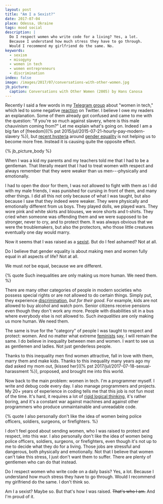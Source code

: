 ```yaml
---
layout: post
title: "Am I a Sexist?"
date: 2017-07-04
place: Odessa, Ukraine
tags: mood social
description: |
  Do I respect women who write code for a living? Yes, a lot.
  Because I understand how much stress they have to go through.
  Would I recommend my girlfriend do the same. No.
keywords:
  - sexism
  - misogyny
  - women in tech
  - women entrepreneurs
  - discrimination
index: false
image: /images/2017/07/conversations-with-other-women.jpg
jb_picture:
  caption: Conversations with Other Women (2005) by Hans Canosa
---
```


Recently I said a few words in my
[Telegram group](https://t.me/joinchat/AAAAAEJFMRzsRTRxM3ec6A) about "women in tech,"
which led to some negative
[reaction](https://twitter.com/delawen/status/880517810400759808) on Twitter. I believe I owe my readers
an explanation. Some of them already got confused and came to me with
the question: "If you're so much against slavery, where is this male
chauvinism coming from?" Let me explain what's going on. Indeed
I am a big fan of [freedom]({% pst 2015/jul/2015-07-21-hourly-pay-modern-slavery %}),
but [recent hysteria](https://www.youtube.com/watch?v=iKcWu0tsiZM&t=1s)
around [gender equality](https://en.wikipedia.org/wiki/Gender_equality)
is not helping us to become more free. Instead it is causing quite
the opposite effect.

<!--more-->

{% jb_picture_body %}

When I was a kid my parents and my teachers told me that I had to be
a gentleman. That literally meant that I had to treat women with respect
and always remember that they were weaker than us men---physically
and emotionally.

I had to open the door for them, I was not allowed to fight with them
as I did with my male friends, I was punished for cursing in
front of them, and many other things. I did all this not only because
of what I was taught, but also because I saw that they indeed were weaker. They were
physically and emotionally different from us boys. They played dolls,
we played wars. They wore pink and white skirts and blouses, we wore
shorts and t-shirts. They cried when someone was offending them and
we were supposed to be stronger, never to cry, and to protect them. It was always
obvious that we were the troublemakers, but also the protectors, who those
little creatures eventually one day would marry.

Now it seems that I was raised as a
[sexist](https://en.wikipedia.org/wiki/Sexism).
But do I feel ashamed? Not at all.

Do I believe that gender equality is about making men and women
fully equal in all aspects of life? Not at all.

We must _not_ be equal, because we are different.

{% quote Such inequalities are only making us more human. We need them. %}

There are many other categories of people in modern societies who
possess special rights or are not allowed to do certain things. Simply put,
they experience
[discrimination](https://en.wikipedia.org/wiki/Discrimination),
_but for their good_. For example, kids are not allowed to
buy alcohol and watch porn. Senior citizens receive pensions
even though they don't work any more. People with disabilities
sit in a bus where everybody else is not allowed to. Such _inequalities_ are only
making us more human. We need them.

The same is true for the "category" of people I was taught to respect
and protect: women. And no matter what extreme
[feminists](https://en.wikipedia.org/wiki/Feminism) say, I will
remain the same. I do believe in inequality between men and women. I want
to see us as gentlemen and ladies. Not just genderless people.

Thanks to this inequality men find women attractive, fall in love with them,
marry them and make kids. Thanks to this inequality many years ago my dad asked
my mom out,
[kissed her]({% pst 2017/jul/2017-07-18-sexual-harassment %}),
proposed, and brought me into this world.

Now back to the main problem: women in tech. I'm a programmer myself.
I write and debug code every day. I also manage programmers and projects.
My 20+ years of experience in coding tells me that this job is not fun
most of the time. It's hard, it requires a lot of
[rigid logical thinking](https://www.theguardian.com/science/2013/dec/02/men-women-brains-wired-differently),
it's rather boring, and it's a constant war against machines and against other
programmers who produce unmaintainable and unreadable code.

{% quote I also personally don't like the idea of women being police officers, soldiers, surgeons, or firefighters. %}

I don't feel good about sending women, who I was raised to protect and respect,
into this war. I also personally don't like the idea of women being police officers,
soldiers, surgeons, or firefighters, even though it's not up to me to decide
what they do for a living. Those jobs are stressful and dangerous, both
physically and emotionally. Not that I believe that women can't take this
stress, I just don't want them to suffer. There are plenty of gentlemen who can do that
instead.

Do I respect women who write code on a daily basis? Yes, a lot. Because I understand
how much stress they have to go through. Would I recommend my girlfriend do
the same. I don't think so.

Am I a sexist? Maybe so. But that's how I was raised.
<del>That's who I am.</del> And I'm proud of it.
